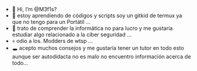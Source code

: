 - 🤨 Hi, I’m @M3f1s? 
- 🦝 estoy aprendiendo de códigos y scripts soy un gitkid de termux ya que no tengo para un Portátil ...
- 🌱 trato de comprender la informática no para lucro y me gustaría estudiar algo relacionado a la ciber seguridad ...
- 💀 odio a los. Modders de wtsp ...
- 🕳️ acepto muchos consejos y me gustaría tener un tutor en todo esto aunque ser autodidacta no es malo no encuentro información acerca de todo...

<!---
M3f1s/M3f1s is a ✨ special ✨ repository because its `README.md` (this file) appears on your GitHub profile.
You can click the Preview link to take a look at your changes.
--->
